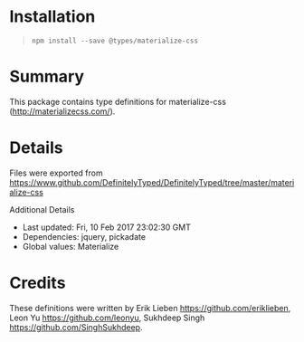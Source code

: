 # Installation
> `npm install --save @types/materialize-css`

# Summary
This package contains type definitions for materialize-css (http://materializecss.com/).

# Details
Files were exported from https://www.github.com/DefinitelyTyped/DefinitelyTyped/tree/master/materialize-css

Additional Details
 * Last updated: Fri, 10 Feb 2017 23:02:30 GMT
 * Dependencies: jquery, pickadate
 * Global values: Materialize

# Credits
These definitions were written by Erik Lieben <https://github.com/eriklieben>, Leon Yu <https://github.com/leonyu>, Sukhdeep Singh <https://github.com/SinghSukhdeep>.
